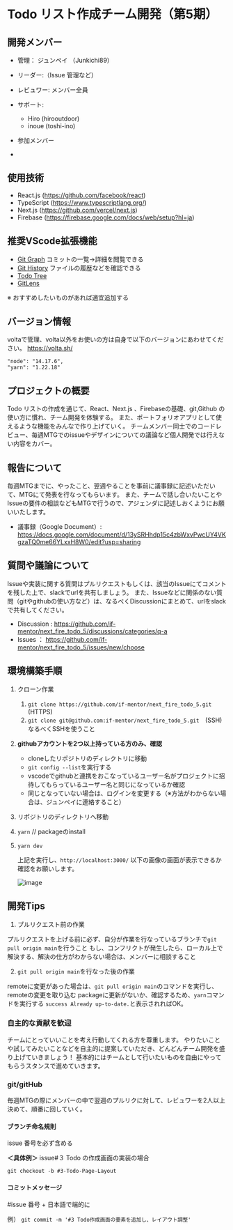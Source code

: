 # Todo リスト作成チーム開発（第5期）

## 開発メンバー

- 管理： ジュンペイ （Junkichi89）
- リーダー:（Issue 管理など）
- レビュワー: メンバー全員
- サポート: 
  - Hiro (hirooutdoor)
  - inoue (toshi-ino)

- 参加メンバー
- 

## 使用技術

- React.js (https://github.com/facebook/react)
- TypeScript (https://www.typescriptlang.org/)
- Next.js (https://github.com/vercel/next.js)
- Firebase (https://firebase.google.com/docs/web/setup?hl=ja)

## 推奨VScode拡張機能
- [Git Graph](https://marketplace.visualstudio.com/items?itemName=mhutchie.git-graph&ssr=false#qna) コミットの一覧→詳細を閲覧できる 
- [Git History](https://marketplace.visualstudio.com/items?itemName=donjayamanne.githistory) ファイルの履歴などを確認できる
- [Todo Tree](https://marketplace.visualstudio.com/items?itemName=Gruntfuggly.todo-tree) 
- [GitLens](https://marketplace.visualstudio.com/items?itemName=eamodio.gitlens)

※ おすすめしたいものがあれば適宜追加する

## バージョン情報

voltaで管理、volta以外をお使いの方は自身で以下のバージョンにあわせてください。
https://volta.sh/

```
"node": "14.17.6",
"yarn": "1.22.18"
```

## プロジェクトの概要

Todo リストの作成を通じて、React、Next.js 、Firebaseの基礎、git,Github の使い方に慣れ、チーム開発を体験する。
また、ポートフォリオアプリとして使えるような機能をみんなで作り上げていく。
チームメンバー同士でのコードレビュー、毎週MTGでのissueやデザインについての議論など個人開発では行えない内容をカバー。

## 報告について

毎週MTGまでに、やったこと、翌週やることを事前に議事録に記述いただいて、MTGにて発表を行なってもらいます。
また、チームで話し合いたいことやIssueの要件の相談などもMTGで行うので、アジェンダに記述しおくようにお願いいたします。

- 議事録（Google Document）: https://docs.google.com/document/d/13ySRHhdp15c4zbWxvPwcUY4VKgzaTQ0me66YLxxH8W0/edit?usp=sharing

## 質問や議論について

Issueや実装に関する質問はプルリクエストもしくは、該当のIssueにてコメントを残した上で、slackでurlを共有しましょう。
また、Issueなどに関係のない質問（gitやgithubの使い方など）は、なるべくDiscussionにまとめて、urlをslackで共有してください。

- Discussion : https://github.com/if-mentor/next_fire_todo_5/discussions/categories/q-a
- Issues ： https://github.com/if-mentor/next_fire_todo_5/issues/new/choose


## 環境構築手順

1. クローン作業
   1. `git clone https://github.com/if-mentor/next_fire_todo_5.git`　(HTTPS)
   2. `git clone git@github.com:if-mentor/next_fire_todo_5.git`　(SSH) なるべくSSHを使うこと
2. **githubアカウントを2つ以上持っている方のみ、確認**    
   - cloneしたリポジトリのディレクトリに移動
   - `git config --list`を実行する
   - vscodeでgithubと連携をおこなっているユーザー名がプロジェクトに招待してもらっているユーザー名と同じになっているか確認
   - 同じとなっていない場合は、ログインを変更する（※方法がわからない場合は、ジュンペイに連絡すること）
3. リポジトリのディレクトリへ移動
4. `yarn`  // packageのinstall
5. `yarn dev `

   上記を実行し、`http://localhost:3000/`
   以下の画像の画面が表示できるか確認をお願いします。

   ![image](https://user-images.githubusercontent.com/24813936/148723807-3b3e571b-6669-4d1c-a96f-d623f9650e09.png)

## 開発Tips

1. プルリクエスト前の作業

プルリクエストを上げる前に必ず、自分が作業を行なっているブランチで`git pull origin main`を行うこと
もし、コンフリクトが発生したら、ローカル上で解決する、解決の仕方がわからない場合は、メンバーに相談すること

2. `git pull origin main`を行なった後の作業

remoteに変更があった場合は、`git pull origin main`のコマンドを実行し、remoteの変更を取り込む
packageに更新がないか、確認するため、`yarn`コマンドを実行する
`success Already up-to-date.`と表示されればOK。

### 自主的な貢献を歓迎

チームにとっていいことを考え行動してくれる方を尊重します。
やりたいことや試してみたいことなどを自主的に提案していただき、どんどんチーム開発を盛り上げていきましょう！
基本的にはチームとして行いたいものを自由にやってもらうスタンスで進めていきます。

### git/gitHub

毎週MTGの際にメンバーの中で翌週のプルリクに対して、レビュワーを2人以上決めて、順番に回していく。

#### ブランチ命名規則

issue 番号を必ず含める

**＜具体例＞**
issue#３ Todo の作成画面の実装の場合

`git checkout -b #3-Todo-Page-Layout`

#### コミットメッセージ

#issue 番号 + 日本語で端的に

例）
`git commit -m '#3 Todo作成画面の要素を追加し、レイアウト調整' `
